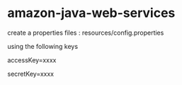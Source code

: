 # amazon-java-web-services

create a properties files : resources/config.properties 

using the following keys

accessKey=xxxx

secretKey=xxxx

